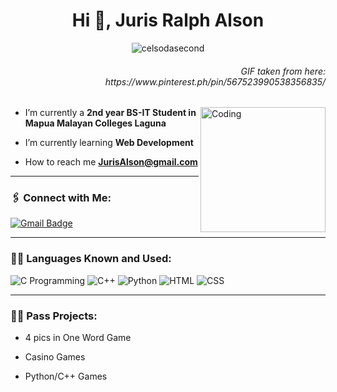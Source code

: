 <h1 align="center">Hi 👋, Juris Ralph Alson</h1>
<p align="center"> <img src="https://komarev.com/ghpvc/?username=celsodasecond&label=Profile%20views&color=blueviolet&style=flat" alt="celsodasecond" /> </p>

<h6 align="right"> GIF taken from here:<br>https://www.pinterest.ph/pin/567523990538356835/</h6>
<img align="right" alt="Coding" width="200" src="https://i.pinimg.com/originals/e4/26/70/e426702edf874b181aced1e2fa5c6cde.gif">

- I’m currently a **2nd year BS-IT Student in Mapua Malayan Colleges Laguna**

- I’m currently learning **Web Development**

- How to reach me **JurisAlson@gmail.com**

<hr>

<h3 align="left">🖇️ Connect with Me:</h3>

[![Gmail Badge](https://img.shields.io/badge/-jurisalson@gmail.com-c14438?style=flat-square&logo=Gmail&logoColor=white&link=mailto:jurisalson@gmail.com)](mailto:jurisalson@gmail.com)

<hr>

<h3 align="left">👩‍💻 Languages Known and Used:</h3>

![C Programming](https://img.shields.io/badge/C-00599C?style=for-the-badge&logo=c&logoColor=white)
![C++](https://img.shields.io/badge/C%2B%2B-00599C?style=for-the-badge&logo=c%2B%2B&logoColor=white)
![Python](https://img.shields.io/badge/Python-FFD43B?style=for-the-badge&logo=python&logoColor=blue)
![HTML](https://img.shields.io/badge/HTML-FF4500?style=for-the-badge&logo=html5&logoColor=white)
![CSS](https://img.shields.io/badge/CSS-1572B6?style=for-the-badge&logo=css3&logoColor=white)


<hr>

<h3 align="left">👩‍💻 Pass Projects:</h3>

- 4 pics in One Word Game

- Casino Games

- Python/C++ Games


